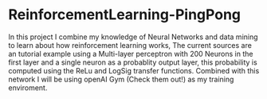 # ReinforcementLearning-PingPong

In this project I combine my knowledge of Neural Networks and data mining to learn about how reinforcement learning works, The current sources are an tutorial example using a Multi-layer perceptron with 200 Neurons in the first layer and a single neuron as a probablity output layer, this probability is computed using the ReLu and LogSig transfer functions. Combined with this network I will be using openAI Gym (Check them out!) as my training enviroment. 
